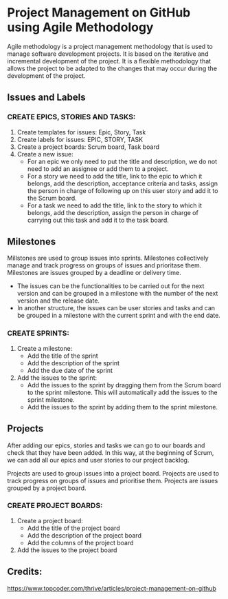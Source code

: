 # Project Management on GitHub using Agile Methodology

Agile methodology is a project management methodology that is used to manage software development projects. It is based on the iterative and incremental development of the project. It is a flexible methodology that allows the project to be adapted to the changes that may occur during the development of the project.

## Issues and Labels
### CREATE EPICS, STORIES AND TASKS:
1. Create templates for issues:
Epic, Story, Task
2. Create labels for issues:
EPIC, STORY, TASK
3. Create a project boards:
Scrum board, Task board
4. Create a new issue:
    - For an epic we only need to put the title and description, we do not need to add an assignee or add them to a project.
    - For a story we need to add the title, link to the epic to which it belongs, add the description, acceptance criteria and tasks, assign the person in charge of following up on this user story and add it to the Scrum board.
    - For a task we need to add the title, link to the story to which it belongs, add the description, assign the person in charge of carrying out this task and add it to the task board.

## Milestones
Millstones are used to group issues into sprints. Milestones collectively manage and track progress on groups of issues and prioritase them. Milestones are issues grouped by a deadline or delivery time.

- The issues can be the functionalities to be carried out for the next version and can be grouped in a milestone with the number of the next version and the release date.
- In another structure, the issues can be user stories and tasks and can be grouped in a milestone with the current sprint and with the end date.

### CREATE SPRINTS:
1. Create a milestone:
    - Add the title of the sprint
    - Add the description of the sprint
    - Add the due date of the sprint
2. Add the issues to the sprint:
    - Add the issues to the sprint by dragging them from the Scrum board to the sprint milestone. This will automatically add the issues to the sprint milestone.
    - Add the issues to the sprint by adding them to the sprint milestone.


## Projects
After adding our epics, stories and tasks we can go to our boards and check that they have been added. In this way, at the beginning of Scrum, we can add all our epics and user stories to our project backlog.

Projects are used to group issues into a project board. Projects are used to track progress on groups of issues and prioritise them. Projects are issues grouped by a project board.

### CREATE PROJECT BOARDS:
1. Create a project board:
    - Add the title of the project board
    - Add the description of the project board
    - Add the columns of the project board
2. Add the issues to the project board



## Credits:
https://www.topcoder.com/thrive/articles/project-management-on-github
